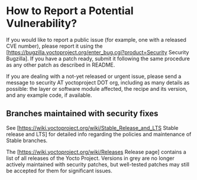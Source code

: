 How to Report a Potential Vulnerability?
========================================

If you would like to report a public issue (for example, one with a released
CVE number), please report it using the
[https://bugzilla.yoctoproject.org/enter_bug.cgi?product=Security Security Bugzilla].
If you have a patch ready, submit it following the same procedure as any other
patch as described in README.

If you are dealing with a not-yet released or urgent issue, please send a
message to security AT yoctoproject DOT org, including as many details as
possible: the layer or software module affected, the recipe and its version,
and any example code, if available.

Branches maintained with security fixes
---------------------------------------

See [https://wiki.yoctoproject.org/wiki/Stable_Release_and_LTS Stable release and LTS]
for detailed info regarding the policies and maintenance of Stable branches.

The [https://wiki.yoctoproject.org/wiki/Releases Release page] contains a list of all
releases of the Yocto Project. Versions in grey are no longer actively maintained with
security patches, but well-tested patches may still be accepted for them for
significant issues.
